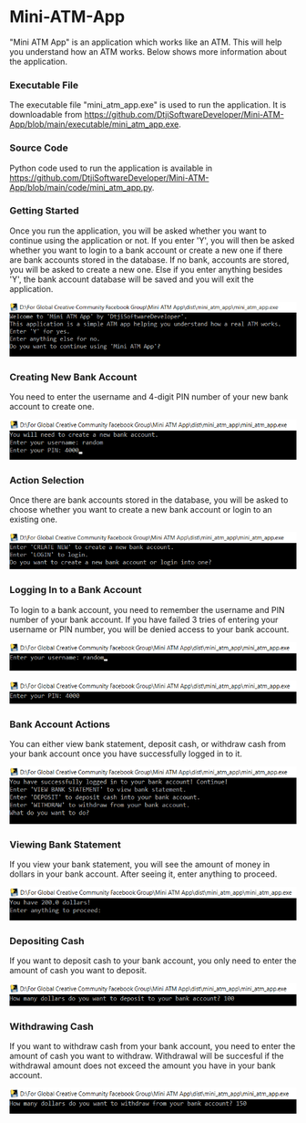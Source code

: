 # Mini-ATM-App
"Mini ATM App" is an application which works like an ATM. This will help you understand how an ATM works. Below shows more information about
the application.

### Executable File

The executable file "mini_atm_app.exe" is used to run the application. It is downloadable from
https://github.com/DtjiSoftwareDeveloper/Mini-ATM-App/blob/main/executable/mini_atm_app.exe.

### Source Code

Python code used to run the application is available in 
https://github.com/DtjiSoftwareDeveloper/Mini-ATM-App/blob/main/code/mini_atm_app.py.

### Getting Started

Once you run the application, you will be asked whether you want to continue using the application or not. If you enter 'Y', you will
then be asked whether you want to login to a bank account or create a new one if there are bank accounts stored in the database. If no bank,
accounts are stored, you will be asked to create a new one. Else if you enter anything besides 'Y', the bank account database will be saved and you
will exit the application.

![Getting Started](https://github.com/DtjiSoftwareDeveloper/Mini-ATM-App/blob/main/images/Getting%20Started.png)

### Creating New Bank Account

You need to enter the username and 4-digit PIN number of your new bank account to create one.

![Creating New Bank Account](https://github.com/DtjiSoftwareDeveloper/Mini-ATM-App/blob/main/images/Creating%20New%20Bank%20Account.png)

### Action Selection

Once there are bank accounts stored in the database, you will be asked to choose whether you want to create a new bank account or login to an existing one.

![Action Selection](https://github.com/DtjiSoftwareDeveloper/Mini-ATM-App/blob/main/images/Action%20Selection.png)

### Logging In to a Bank Account

To login to a bank account, you need to remember the username and PIN number of your bank account. If you have failed 3 tries of entering your username or
PIN number, you will be denied access to your bank account.

![Logging In to a Bank Account 1](https://github.com/DtjiSoftwareDeveloper/Mini-ATM-App/blob/main/images/Logging%20In%20to%20a%20Bank%20Account%201.png)

![Logging In to a Bank Account 2](https://github.com/DtjiSoftwareDeveloper/Mini-ATM-App/blob/main/images/Logging%20In%20to%20a%20Bank%20Account%202.png)

### Bank Account Actions

You can either view bank statement, deposit cash, or withdraw cash from your bank account once you have successfully logged in to it.

![Bank Account Actions](https://github.com/DtjiSoftwareDeveloper/Mini-ATM-App/blob/main/images/Bank%20Account%20Actions.png)

### Viewing Bank Statement

If you view your bank statement, you will see the amount of money in dollars in your bank account. After seeing it, enter anything to proceed.

![Viewing Bank Statement](https://github.com/DtjiSoftwareDeveloper/Mini-ATM-App/blob/main/images/Viewing%20Bank%20Statement.png)

### Depositing Cash

If you want to deposit cash to your bank account, you only need to enter the amount of cash you want to deposit.

![Depositing Cash](https://github.com/DtjiSoftwareDeveloper/Mini-ATM-App/blob/main/images/Depositing%20Cash.png)

### Withdrawing Cash

If you want to withdraw cash from your bank account, you need to enter the amount of cash you want to withdraw. Withdrawal will be succesful if the withdrawal
amount does not exceed the amount you have in your bank account.

![Withdrawing Cash](https://github.com/DtjiSoftwareDeveloper/Mini-ATM-App/blob/main/images/Withdrawing%20Cash.png)
